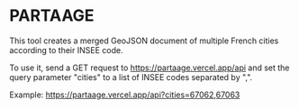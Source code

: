 # PARTAAGE

This tool creates a merged GeoJSON document of multiple French cities according to their INSEE code.

To use it, send a GET request to https://partaage.vercel.app/api and set the query parameter "cities" to a list of INSEE codes separated by ",".

Example: https://partaage.vercel.app/api?cities=67062,67063